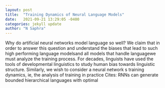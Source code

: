 ```yaml
---
layout: post
title:  "Training Dynamics of Neural Language Models"
date:   2021-09-21 13:29:05 -0400
categories: jekyll update
author: "N Saphra"
---
```

Why do artificial neural networks model language so well? We claim that in order to answer this question and understand the biases that lead to such high performing language modelsand all models that handle languagewe must analyze the training process. For decades, linguists have used the tools of developmental linguistics to study human bias towards linguistic structure. Similarly, we wish to consider a neural network s training dynamics, ie, the analysis of training in practice Cites: RNNs can generate bounded hierarchical languages with optimal